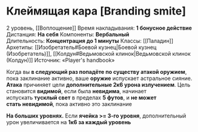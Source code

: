 # Клеймящая кара [Branding smite]
2 уровень, [[Воплощение]]
Время накладывания: **1 бонусное действие**
Дистанция: **На себя**
Компоненты: **Вербальный**
Длительность: **Концентрация до 1 минуты**
Классы: [[Паладин]]
Архетипы: [[Изобретатель#Боевой кузнец|Боевой кузнец (Изобретатель)]], [[Колдун#Ведьмовской клинок|Ведьмовской клинок (Колдун)]]
Источник: «Player's handbook»

Когда вы **в следующий раз попадёте по существу атакой оружием**, пока заклинание активно, ваше **оружие** испускает астральное сияние. **Атака** причиняет цели **дополнительные 2к6 урона излучением**. Цель становится **видимой**, если была **невидима**, начинает испускать **тусклый свет** в пределах **5 футов**, и **не может стать невидимой**, пока активно это заклинание

**На больших уровнях.** Если **ячейка >= 3-го уровня**, дополнительный урон увеличивается на **1к6 за каждый уровень**